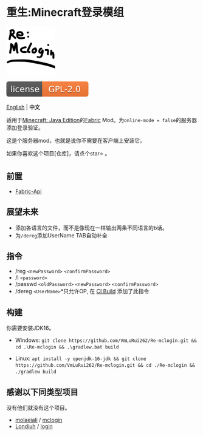 # 重生:Minecraft登录模组
![Re-McLogin_ICON](https://raw.githubusercontent.com/VmLuRui262/Re-mclogin/master/src/main/resources/assets/remclogin/icon.png)

[![LICENSE](https://raw.githubusercontent.com/VmLuRui262/Re-mclogin/master/svg/LICENSE.svg)](https://raw.githubusercontent.com/VmLuRui262/Re-mclogin/master/LICENSE)

[English](https://github.com/VmLuRui262/Re-mclogin/blob/master/README.md) | **中文**

适用于[Minecraft: Java Edition](https://www.minecraft.net/)的[Fabric](https://fabricmc.net/) Mod。为`online-mode = false`的服务器添加登录验证。

这是个服务器mod，也就是说你不需要在客户端上安装它。

如果你喜欢这个项目[仓库]，请点个star⭐️ 。

##  前置

- [Fabric-Api](https://minecraft.curseforge.com/projects/fabric/)

## 展望未来
- 添加各语言的文件，而不是像现在一样输出两条不同语言的b话。
- 为`/dereg`添加UserName TAB自动补全

## 指令
- /reg `<newPassword>` `<confirmPassword>`
- /l `<password>`
- /passwd `<oldPassword>` `<newPassword>` `<confirmPassword>`
- /dereg `<UserName>`*只允许OP, 在 [CI Build](https://github.com/VmLuRui262/Re-mclogin/releases/tag/CI-2.0.0)  添加了此指令
## 构建
你需要安装JDK16。

- Windows: `git clone https://github.com/VmLuRui262/Re-mclogin.git && cd .\Re-mclogin && .\gradlew.bat build`

- Linux: `apt install -y openjdk-16-jdk && git clone https://github.com/VmLuRui262/Re-mclogin.git && cd ./Re-mclogin && ./gradlew build`

## 感谢以下同类型项目
没有他们就没有这个项目。

- [molaeiali](https://github.com/molaeiali) / [mclogin](https://github.com/molaeiali/mclogin)
- [Londiuh](https://github.com/Londiuh) / [login](https://github.com/Londiuh/login)

